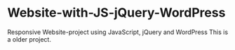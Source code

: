 # Website-with-JS-jQuery-WordPress
Responsive Website-project using JavaScript, jQuery and WordPress
This is a older project.